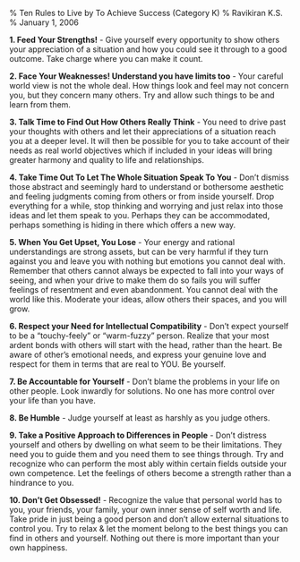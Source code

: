 % Ten Rules to Live by To Achieve Success (Category K)
% Ravikiran K.S.
% January 1, 2006

**1. Feed Your Strengths\!** - Give yourself every opportunity to show
others your appreciation of a situation and how you could see it through
to a good outcome. Take charge where you can make it count.

**2. Face Your Weaknesses\! Understand you have limits too** - Your
careful world view is not the whole deal. How things look and feel may
not concern you, but they concern many others. Try and allow such things
to be and learn from them.

**3. Talk Time to Find Out How Others Really Think** - You need to drive
past your thoughts with others and let their appreciations of a
situation reach you at a deeper level. It will then be possible for you
to take account of their needs as real world objectives which if
included in your ideas will bring greater harmony and quality to life
and relationships.

**4. Take Time Out To Let The Whole Situation Speak To You** - Don’t
dismiss those abstract and seemingly hard to understand or bothersome
aesthetic and feeling judgments coming from others or from inside
yourself. Drop everything for a while, stop thinking and worrying and
just relax into those ideas and let them speak to you. Perhaps they can
be accommodated, perhaps something is hiding in there which offers a new
way.

**5. When You Get Upset, You Lose** - Your energy and rational
understandings are strong assets, but can be very harmful if they turn
against you and leave you with nothing but emotions you cannot deal
with. Remember that others cannot always be expected to fall into your
ways of seeing, and when your drive to make them do so fails you will
suffer feelings of resentment and even abandonment. You cannot deal with
the world like this. Moderate your ideas, allow others their spaces, and
you will grow.

**6. Respect your Need for Intellectual Compatibility** - Don’t expect
yourself to be a “touchy-feely” or “warm-fuzzy” person. Realize that
your most ardent bonds with others will start with the head, rather than
the heart. Be aware of other’s emotional needs, and express your genuine
love and respect for them in terms that are real to YOU. Be yourself.

**7. Be Accountable for Yourself** - Don’t blame the problems in your
life on other people. Look inwardly for solutions. No one has more
control over your life than you have.

**8. Be Humble** - Judge yourself at least as harshly as you judge
others.

**9. Take a Positive Approach to Differences in People** - Don’t
distress yourself and others by dwelling on what seem to be their
limitations. They need you to guide them and you need them to see things
through. Try and recognize who can perform the most ably within certain
fields outside your own competence. Let the feelings of others become a
strength rather than a hindrance to you.

**10. Don’t Get Obsessed\!** - Recognize the value that personal world
has to you, your friends, your family, your own inner sense of self
worth and life. Take pride in just being a good person and don’t allow
external situations to control you. Try to relax & let the moment belong
to the best things you can find in others and yourself. Nothing out
there is more important than your own happiness.

